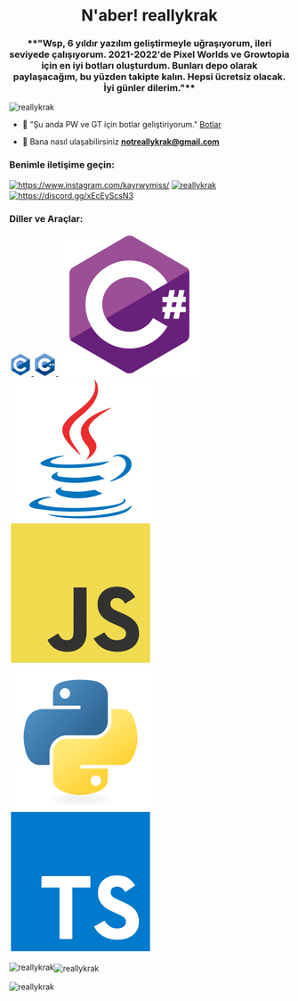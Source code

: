 <h1 align="center">N'aber! reallykrak</h1>
<h3 align="center">**"Wsp, 6 yıldır yazılım geliştirmeyle uğraşıyorum, ileri seviyede çalışıyorum. 2021-2022'de Pixel Worlds ve Growtopia için en iyi botları oluşturdum. Bunları depo olarak paylaşacağım, bu yüzden takipte kalın. Hepsi ücretsiz olacak. İyi günler dilerim."**</h3>

<p align="left"> <img src="https://komarev.com/ghpvc/?username=reallykrak&label=Profile%20views&color=0e75b6&style=flat" alt="reallykrak" /> </p>

- 🤖 "Şu anda PW ve GT için botlar geliştiriyorum." [Botlar](https://github.com/reallykrak)

- 📩 Bana nasıl ulaşabilirsiniz **notreallykrak@gmail.com**

<h3 align="left">Benimle iletişime geçin:</h3>
<p align="left">
<a href="https://instagram.com/https://www.instagram.com/kayrwymiss/" target="blank"><img align="center" src="https://raw.githubusercontent.com/rahuldkjain/github-profile-readme-generator/master/src/images/icons/Social/instagram.svg" alt="https://www.instagram.com/kayrwymiss/" height="30" width="40" /></a>
<a href="https://www.youtube.com/c/reallykrak" target="blank"><img align="center" src="https://raw.githubusercontent.com/rahuldkjain/github-profile-readme-generator/master/src/images/icons/Social/youtube.svg" alt="reallykrak" height="30" width="40" /></a>
<a href="https://discord.gg/https://discord.gg/xEcEyScsN3" target="blank"><img align="center" src="https://raw.githubusercontent.com/rahuldkjain/github-profile-readme-generator/master/src/images/icons/Social/discord.svg" alt="https://discord.gg/xEcEyScsN3" height="30" width="40" /></a>
</p>

<h3 align="left">Diller ve Araçlar:</h3>
<p align="left"> <a href="https://www.cprogramming.com/" target="_blank" rel="noreferrer"> <img src="https://raw.githubusercontent.com/devicons/devicon/master/icons/c/c-original.svg" alt="c" width="40" height="40"/> </a> <a href="https://www.w3schools.com/cpp/" target="_blank" rel="noreferrer"> <img src="https://raw.githubusercontent.com/devicons/devicon/master/icons/cplusplus/cplusplus-original.svg" alt="cplusplus" width="40" height="40"/> </a> <a href="https://www.w3schools.com/cs/" target="_blank" rel="noreferrer"> <img src="https://raw.githubusercontent.com/devicons/devicon/master/icons/csharp/csharp-original.svg" alt="csharp" genişlik="40" yükseklik="40"/> </a> <a href="https://www.java.com" target="_blank" rel="noreferrer"> <img src="https://raw.githubusercontent.com/devicons/devicon/master/icons/java/java-original.svg" alt="java" genişlik="40" yükseklik="40"/> </a> <a href="https://developer.mozilla.org/en-US/docs/Web/JavaScript" target="_blank" rel="noreferrer"> <img src="https://raw.githubusercontent.com/devicons/devicon/master/icons/javascript/javascript-original.svg" alt="javascript" genişlik="40" yükseklik="40"/> </a> <a href="https://www.python.org" target="_blank" rel="noreferrer"> <img src="https://raw.githubusercontent.com/devicons/devicon/master/icons/python/python-original.svg" alt="python" genişlik="40" yükseklik="40"/> </a> <a href="https://www.typescriptlang.org/" target="_blank" rel="noreferrer"> <img src="https://raw.githubusercontent.com/devicons/devicon/master/icons/typescript/typescript-original.svg" alt="typescript" genişlik="40" yükseklik="40"/> </a> </p>

<p><img align="left" src="https://github-readme-stats.vercel.app/api/top-langs?username=reallykrak&show_icons=true&locale=tr&layout=compact" alt="reallykrak" /></p>

<p> <img align="center" src="https://github-readme-stats.vercel.app/api?username=reallykrak&show_icons=true&locale=tr" alt="reallykrak" /></p>

<p><img align="center" src="https://github-readme-streak-stats.herokuapp.com/?user=reallykrak&" alt="reallykrak" /></p>
